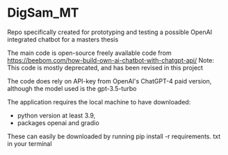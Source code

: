 # DigSam_MT
 Repo specifically created for prototyping and testing a possible OpenAI integrated chatbot for a masters thesis

 The main code is open-source freely available code from https://beebom.com/how-build-own-ai-chatbot-with-chatgpt-api/
 Note: This code is mostly deprecated, and has been revised in this project
 
 The code does rely on API-key from OpenAI's ChatGPT-4 paid version, although the model used is the gpt-3.5-turbo

 The application requires the local machine to have downloaded: 
  - python version at least 3.9,
  - packages openai and gradio

These can easily be downloaded by running pip install -r requirements. txt in your terminal
